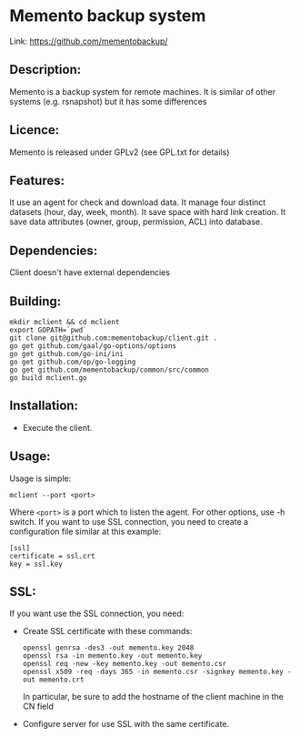 # Memento backup system

Link: https://github.com/mementobackup/

## Description:

Memento is a backup system for remote machines. It is similar of other systems
(e.g. rsnapshot) but it has some differences

## Licence:

Memento is released under GPLv2 (see GPL.txt for details)

## Features:

It use an agent for check and download data.
It manage four distinct datasets (hour, day, week, month).
It save space with hard link creation.
It save data attributes (owner, group, permission, ACL) into database.

## Dependencies:

Client doesn't have external dependencies

## Building:
```
mkdir mclient && cd mclient
export GOPATH=`pwd`
git clone git@github.com:mementobackup/client.git .
go get github.com/gaal/go-options/options
go get github.com/go-ini/ini
go get github.com/op/go-logging
go get github.com/mementobackup/common/src/common
go build mclient.go
```

## Installation:

 - Execute the client.

## Usage:

Usage is simple:
```
mclient --port <port>
```

Where `<port>` is a port which to listen the agent.
For other options, use -h switch. If you want to use SSL connection,
you need to create a configuration file similar at this example:
```
[ssl]
certificate = ssl.crt
key = ssl.key
```

## SSL:

If you want use the SSL connection, you need:

 - Create SSL certificate with these commands:
    ```
    openssl genrsa -des3 -out memento.key 2048
    openssl rsa -in memento.key -out memento.key
    openssl req -new -key memento.key -out memento.csr
    openssl x509 -req -days 365 -in memento.csr -signkey memento.key -out memento.crt
    ```

   In particular, be sure to add the hostname of the client machine in the CN field
 - Configure server for use SSL with the same certificate.

